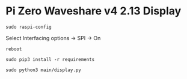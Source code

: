 # Pi Zero Waveshare v4 2.13 Display
`sudo raspi-config`

Select Interfacing options -> SPI -> On

`reboot`

`sudo pip3 install -r requirements`

`sudo python3 main/display.py`
